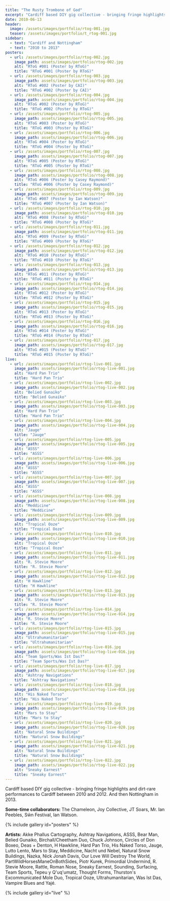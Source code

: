 ```yaml
---
title: "The Rusty Trombone of God"
excerpt: "Cardiff based DIY gig collective - bringing fringe highlights and dirt-rare performances to Cardiff between 2010 and 2012. And then Nottingham in 2013."
date: 2010-06-13
header:
  image: /assets/images/portfolio/rtog-001.jpg
  teaser: /assets/images/portfolio/t_rtog-001.jpg
sidebar:
  - text: "Cardiff and Nottingham"
  - text: "2010 to 2013"
posters:
  - url: /assets/images/portfolio/rtog-002.jpg
    image_path: assets/images/portfolio/rtog-002.jpg
    alt: "RToG #001 (Poster by RToG)"
    title: "RToG #001 (Poster by RToG)"
  - url: /assets/images/portfolio/rtog-003.jpg
    image_path: assets/images/portfolio/rtog-003.jpg
    alt: "RToG #002 (Poster by CAI)"
    title: "RToG #002 (Poster by CAI)"
  - url: /assets/images/portfolio/rtog-004.jpg
    image_path: assets/images/portfolio/rtog-004.jpg
    alt: "RToG #002 (Poster by RToG)"
    title: "RToG #002 (Poster by RToG)"
  - url: /assets/images/portfolio/rtog-005.jpg
    image_path: assets/images/portfolio/rtog-005.jpg
    alt: "RToG #003 (Poster by RToG)"
    title: "RToG #003 (Poster by RToG)"
  - url: /assets/images/portfolio/rtog-006.jpg
    image_path: assets/images/portfolio/rtog-006.jpg
    alt: "RToG #004 (Poster by RToG)"
    title: "RToG #004 (Poster by RToG)"
  - url: /assets/images/portfolio/rtog-007.jpg
    image_path: assets/images/portfolio/rtog-007.jpg
    alt: "RToG #005 (Poster by RToG)"
    title: "RToG #005 (Poster by RToG)"
  - url: /assets/images/portfolio/rtog-008.jpg
    image_path: assets/images/portfolio/rtog-008.jpg
    alt: "RToG #006 (Poster by Casey Raymond)"
    title: "RToG #006 (Poster by Casey Raymond)"
  - url: /assets/images/portfolio/rtog-009.jpg
    image_path: assets/images/portfolio/rtog-009.jpg
    alt: "RToG #007 (Poster by Ian Watson)"
    title: "RToG #007 (Poster by Ian Watson)"
  - url: /assets/images/portfolio/rtog-010.jpg
    image_path: assets/images/portfolio/rtog-010.jpg
    alt: "RToG #008 (Poster by RToG)"
    title: "RToG #008 (Poster by RToG)"
  - url: /assets/images/portfolio/rtog-011.jpg
    image_path: assets/images/portfolio/rtog-011.jpg
    alt: "RToG #009 (Poster by RToG)"
    title: "RToG #009 (Poster by RToG)"
  - url: /assets/images/portfolio/rtog-012.jpg
    image_path: assets/images/portfolio/rtog-012.jpg
    alt: "RToG #010 (Poster by RToG)"
    title: "RToG #010 (Poster by RToG)"
  - url: /assets/images/portfolio/rtog-013.jpg
    image_path: assets/images/portfolio/rtog-013.jpg
    alt: "RToG #011 (Poster by RToG)"
    title: "RToG #011 (Poster by RToG)"
  - url: /assets/images/portfolio/rtog-014.jpg
    image_path: assets/images/portfolio/rtog-014.jpg
    alt: "RToG #012 (Poster by RToG)"
    title: "RToG #012 (Poster by RToG)"
  - url: /assets/images/portfolio/rtog-015.jpg
    image_path: assets/images/portfolio/rtog-015.jpg
    alt: "RToG #013 (Poster by RToG)"
    title: "RToG #013 (Poster by RToG)"
  - url: /assets/images/portfolio/rtog-016.jpg
    image_path: assets/images/portfolio/rtog-016.jpg
    alt: "RToG #014 (Poster by RToG)"
    title: "RToG #014 (Poster by RToG)"
  - url: /assets/images/portfolio/rtog-017.jpg
    image_path: assets/images/portfolio/rtog-017.jpg
    alt: "RToG #015 (Poster by RToG)"
    title: "RToG #015 (Poster by RToG)"
live:
  - url: /assets/images/portfolio/rtog-live-001.jpg
    image_path: assets/images/portfolio/rtog-live-001.jpg
    alt: "Hard Pan Trio"
    title: "Hard Pan Trio"
  - url: /assets/images/portfolio/rtog-live-002.jpg
    image_path: assets/images/portfolio/rtog-live-002.jpg
    alt: "Belied Gunaiko"
    title: "Belied Gunaiko"
  - url: /assets/images/portfolio/rtog-live-003.jpg
    image_path: assets/images/portfolio/rtog-live-003.jpg
    alt: "Hard Pan Trio"
    title: "Hard Pan Trio"
  - url: /assets/images/portfolio/rtog-live-004.jpg
    image_path: assets/images/portfolio/rtog-live-004.jpg
    alt: "Jauge"
    title: "Jauge"
  - url: /assets/images/portfolio/rtog-live-005.jpg
    image_path: assets/images/portfolio/rtog-live-005.jpg
    alt: "ASSS"
    title: "ASSS"
  - url: /assets/images/portfolio/rtog-live-006.jpg
    image_path: assets/images/portfolio/rtog-live-006.jpg
    alt: "ASSS"
    title: "ASSS"
  - url: /assets/images/portfolio/rtog-live-007.jpg
    image_path: assets/images/portfolio/rtog-live-007.jpg
    alt: "ASSS"
    title: "ASSS"
  - url: /assets/images/portfolio/rtog-live-008.jpg
    image_path: assets/images/portfolio/rtog-live-008.jpg
    alt: "Meddicine"
    title: "Meddicine"
  - url: /assets/images/portfolio/rtog-live-009.jpg
    image_path: assets/images/portfolio/rtog-live-009.jpg
    alt: "Tropical Ooze"
    title: "Tropical Ooze"
  - url: /assets/images/portfolio/rtog-live-010.jpg
    image_path: assets/images/portfolio/rtog-live-010.jpg
    alt: "Tropical Ooze"
    title: "Tropical Ooze"
  - url: /assets/images/portfolio/rtog-live-011.jpg
    image_path: assets/images/portfolio/rtog-live-011.jpg
    alt: "R. Stevie Moore"
    title: "R. Stevie Moore"
  - url: /assets/images/portfolio/rtog-live-012.jpg
    image_path: assets/images/portfolio/rtog-live-012.jpg
    alt: "H Hawkline"
    title: "H Hawkline"
  - url: /assets/images/portfolio/rtog-live-013.jpg
    image_path: assets/images/portfolio/rtog-live-013.jpg
    alt: "R. Stevie Moore"
    title: "R. Stevie Moore"
  - url: /assets/images/portfolio/rtog-live-014.jpg
    image_path: assets/images/portfolio/rtog-live-014.jpg
    alt: "R. Stevie Moore"
    title: "R. Stevie Moore"
  - url: /assets/images/portfolio/rtog-live-015.jpg
    image_path: assets/images/portfolio/rtog-live-015.jpg
    alt: "Ultrahumanitarian"
    title: "Ultrahumanitarian"
  - url: /assets/images/portfolio/rtog-live-016.jpg
    image_path: assets/images/portfolio/rtog-live-016.jpg
    alt: "Team Sports/Was Ist Das?"
    title: "Team Sports/Was Ist Das?"
  - url: /assets/images/portfolio/rtog-live-017.jpg
    image_path: assets/images/portfolio/rtog-live-017.jpg
    alt: "Ashtray Navigations"
    title: "Ashtray Navigations"
  - url: /assets/images/portfolio/rtog-live-018.jpg
    image_path: assets/images/portfolio/rtog-live-018.jpg
    alt: "His Naked Torso"
    title: "His Naked Torso"
  - url: /assets/images/portfolio/rtog-live-019.jpg
    image_path: assets/images/portfolio/rtog-live-019.jpg
    alt: "Mars to Stay"
    title: "Mars to Stay"
  - url: /assets/images/portfolio/rtog-live-020.jpg
    image_path: assets/images/portfolio/rtog-live-020.jpg
    alt: "Natural Snow Buildings"
    title: "Natural Snow Buildings"
  - url: /assets/images/portfolio/rtog-live-021.jpg
    image_path: assets/images/portfolio/rtog-live-021.jpg
    alt: "Natural Snow Buildings"
    title: "Natural Snow Buildings"
  - url: /assets/images/portfolio/rtog-live-022.jpg
    image_path: assets/images/portfolio/rtog-live-022.jpg
    alt: "Sneaky Earnest"
    title: "Sneaky Earnest"
---
```

Cardiff based DIY gig collective - bringing fringe highlights and dirt-rare performances to Cardiff between 2010 and 2012. And then Nottingham in 2013.

__Some-time collaborators:__ The Chameleon, Joy Collective, JT Soars, Mr. Ian Peebles, Sŵn Festival, Ian Watson.

{% include gallery id="posters" %}

__Artists:__ Akke Phallus Cartography, Ashtray Navigations, ASSS, Bear Man, Belied Gunaiko, Birchall/Cheetham Duo, Chuck Johnson, Circles of Don Boxeo, Deas + Denton, H Hawkline, Hard Pan Trio, His Naked Torso, Jauge, Lutto Lento, Mars to Stay, Meddicine, Nacht und Nebel, Natural Snow Buildings, Nazka, Nick Jonah Davis, Our Love Will Destroy The World, PartWildHorsesManeOnBothSides, Piotr Kurek, Primordial Undermind, R. Stevie Moore, Rattle, Roman Nose, Sneaky Earnest, Sounding, Surfacing, Team Sports, Tepeu y Q'uq'umatz, Thought Forms, Thurston's Excommunicated Mole Duo, Tropical Ooze, Ultrahumanitarian, Was Ist Das, Vampire Blues and Yajé.

{% include gallery id="live" %}
